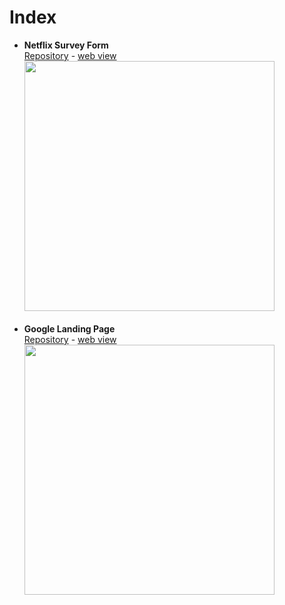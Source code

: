 # Index
- **Netflix Survey Form** <br/>[Repository](https://https://github.com/nigranac/Netflix-Home-Page.git) - 
  [web view](https://nigranac.github.io/Netflix-Home-Page/) <br/>
  <img src="images/Project_001_.png" width="400"><br/><br/>
- **Google Landing Page** <br/>[Repository](https://github.com/nigranac/Google-Landing-Page.git) - [web view](https://nigranac.github.io/Google-Landing-Page//)<br/>
  <img src="images/Project_002_.png" width="400">
